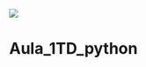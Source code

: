 ![](https://i0.wp.com/junilearning.com/wp-content/uploads/2020/06/python-programming-language.webp?fit=800%2C800&ssl=1)
# Aula_1TD_python
